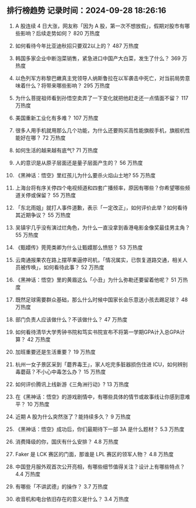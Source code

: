
## 排行榜趋势 记录时间：2024-09-28 18:26:16
  
  1. A 股连续 4 日大涨，网友称「因为 A 股，第一次不想放假」，假期对股市有哪些影响？后续走势如何？ 820 万热度
    
  2. 如何看待今年比亚迪秋招只要双2以上的？ 487 万热度
    
  3. 韩国多家企业中断泡菜销售，紧急进口中国产大白菜，发生了什么？ 369 万热度
    
  4. 以色列军方称黎巴嫩真主党领导人纳斯鲁拉在以军袭击中死亡，对当前局势意味着什么？将带来哪些影响？ 295 万热度
    
  5. 为什么菩提祖师看到孙悟空卖弄了一下变化就把他赶走还一点情面不留？ 117 万热度
    
  6. 美国重新工业化有多难？ 107 万热度
    
  7. 很多人用手机就用那么几个功能，为什么还要购买高性能旗舰手机，旗舰机性能好在哪？ 72 万热度
    
  8. 如何生活的越来越有底气? 71 万热度
    
  9. 人的意识是从原子层面还是量子层面产生的？ 56 万热度
    
  10. 《黑神话：悟空》里红孩儿为什么要杀火焰山土地? 55 万热度
    
  11. 上海台将有序关停四个电视频道和四套广播频率，原因有哪些？你希望哪些频道关停或保留？ 55 万热度
    
  12. 「东北雨姐」就打人事件道歉，表示「一定改正」，如何评价此举？如何看待其近期争议？ 55 万热度
    
  13. 吴镇宇几乎没有演过烂角色，为什么一直没拿到香港电影金像奖最佳男主角？ 55 万热度
    
  14. 《甄嬛传》莞莞类卿为什么让甄嬛那么愤怒？ 53 万热度
    
  15. 云南通报果农在路上摆苹果逼停司机，「情况属实，已恢复道路交通，相关人员被传唤」，如何看待此事？ 52 万热度
    
  16. 《黑神话：悟空》里的黄眉这么「小丑」为什么弥勒还要留着他呢？ 51 万热度
    
  17. 既然足球需要群众基础，那么什么时候中国家长会乐意送小孩去踢足球？ 48 万热度
    
  18. 部门负责人应该做什么？不该做什么？ 47 万热度
    
  19. 如何看待清华大学秀钟书院和笃实书院宣布不将第一学期GPA计入总GPA计算？ 42 万热度
    
  20. 加班重要还是生活重要？ 19 万热度
    
  21. 杭州一女子景区采到「蘑界毒王」，家人吃完多脏器损伤住进 ICU，如何辨别毒蘑菇？不小心中毒怎么办？ 15 万热度
    
  22. 如何评价腾讯上线新游《三角洲行动》? 13 万热度
    
  23. 在《黑神话：悟空》的游戏剧情中，有哪些具体的情节或故事线让你感到意难平？ 10 万热度
    
  24. 近期 A 股为什么突然涨了？能持续多久？ 9 万热度
    
  25. 《黑神话：悟空》成功后，你们最期待下一部 3A 是什么题材？ 5.3 万热度
    
  26. 消费降级的你，国庆有什么安排？ 4.8 万热度
    
  27. Faker 是 LCK 赛区的门面，那谁是 LPL 赛区的领军人物？ 4.8 万热度
    
  28. 中国登月服外观首次公开亮相，有哪些细节值得关注？设计上有哪些特点？ 4.4 万热度
    
  29. 有哪些「不讲武德」的操作？ 3.7 万热度
    
  30. 收音机和电台依旧存在的意义是什么？ 3.4 万热度
    